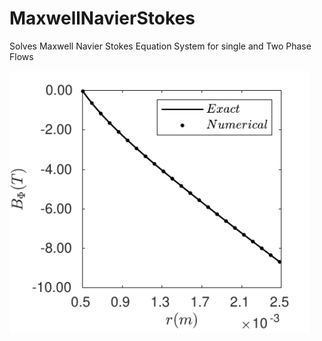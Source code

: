 # MaxwellNavierStokes
Solves Maxwell Navier Stokes Equation System for single and Two Phase Flows

<img src="https://github.com/SureshMurugaiyan/MaxwellNavierStokes/blob/main/sampleresults/1_WIRE_VALIDATION.pdf" width="480">


